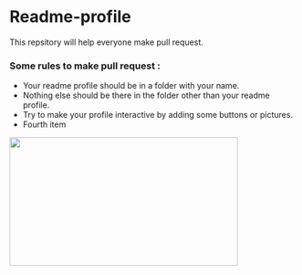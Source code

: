 # Readme-profile

This repsitory will help everyone make pull request.

### Some rules to make pull request : 

<ul>
<li>Your readme profile should be in a folder with your name.</li>
<li>Nothing else should be there in the folder other than your readme profile.</li>
<li>Try to make your profile interactive by adding some buttons or pictures.</li>
<li>Fourth item</li>
</ul>


<p><a href="https://hacktoberfest.digitalocean.com?wvideo=rrnq2hxoso"><img src="https://embed-fastly.wistia.com/deliveries/49bd387c40e2c5aada92abdf973bc46d.jpg?image_play_button_size=2x&amp;image_crop_resized=960x540&amp;image_play_button=1&amp;image_play_button_color=1e71e7e0" width="400" height="225" style="width: 400px; height: 225px;"></a></p><p><a href="https://hacktoberfest.digitalocean.com?wvideo=rrnq2hxoso"></a></p>

